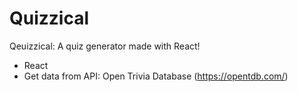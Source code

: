 # Quizzical
Qeuizzical: A quiz generator made with React!

- React
- Get data from API: Open Trivia Database (https://opentdb.com/)
